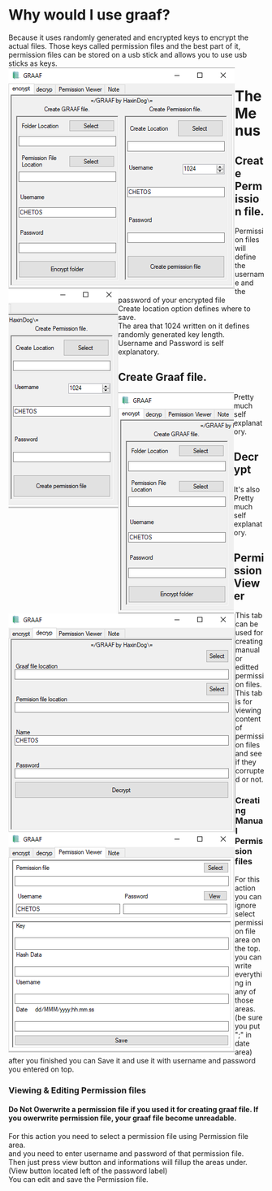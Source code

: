 <h1>Why would I use graaf?</h1>
<p1>Because it uses randomly generated and encrypted keys to encrypt the actual files. Those keys called permission files and the best part of it, permission files can be stored on a usb stick and allows you to use usb sticks as keys.</p1>
<img src="https://raw.githubusercontent.com/Cryptor-droid/graaf/master/Images/a.jpg" style="float:left">
<h1>The Menus</h1>
<h2>Create Permission file.</h2>
<img src="https://raw.githubusercontent.com/Cryptor-droid/graaf/master/Images/a%202.jpg" style="float:left">
<p1>Permission files will define the username and the password of your encrypted file<br>
  Create location option defines where to save.<br>
  The area that 1024 written on it defines randomly generated key length.<br>
  Username and Password is self explanatory.
  </p1>
  <h2>Create Graaf file.</h2>
<img src="https://raw.githubusercontent.com/Cryptor-droid/graaf/master/Images/a%201.jpg" style="float:left">
<p1>Pretty much self explanatory.</p1>
<h2>Decrypt</h2>
<img src="https://raw.githubusercontent.com/Cryptor-droid/graaf/master/Images/b.jpg" style="float:left">
<p1>It's also Pretty much self explanatory.</p1>
<h2>Permission Viewer</h2>
<img src="https://raw.githubusercontent.com/Cryptor-droid/graaf/master/Images/c.jpg" style="float:left">
<p1>This tab can be used for creating manual or editted permission files. <br>
This tab is for viewing content of permission files and see if they corrupted or not.</p1>
<h3>Creating Manual Permission files</h3>
<p1>For this action you can ignore select permission file area on the top.<br>
  you can write everything in any of those areas. (be sure you put ";" in date area)<br>
  after you finished you can Save it and use it with username and password you entered on top.
</p1>
<h3>Viewing & Editing Permission files</h3>
<h4>Do Not Owerwrite a permission file if you used it for creating graaf file. If you owerwrite permission file, your graaf file become unreadable.</h4>
<p1>For this action you need to select a permission file using Permission file area.<br>
and you need to enter username and password of that permission file.<br>
Then just press view button and informations will fillup the areas under. (View button located left of the password label)<br>
You can edit and save the Permission file.
</p1>
